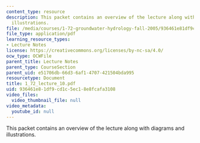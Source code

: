 ```yaml
---
content_type: resource
description: This packet contains an overview of the lecture along with diagrams and
  illustrations.
file: /media/courses/1-72-groundwater-hydrology-fall-2005/936461e81df9cd1c5ec18e8fcafa3108_1_72_lecture_10.pdf
file_type: application/pdf
learning_resource_types:
- Lecture Notes
license: https://creativecommons.org/licenses/by-nc-sa/4.0/
ocw_type: OCWFile
parent_title: Lecture Notes
parent_type: CourseSection
parent_uid: e51706db-66d3-6af1-4707-421504bda995
resourcetype: Document
title: 1_72_lecture_10.pdf
uid: 936461e8-1df9-cd1c-5ec1-8e8fcafa3108
video_files:
  video_thumbnail_file: null
video_metadata:
  youtube_id: null
---
```

This packet contains an overview of the lecture along with diagrams and illustrations.